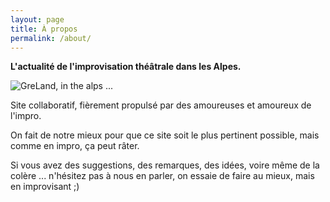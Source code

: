 ```yaml
---
layout: page
title: À propos
permalink: /about/
---
```


**L'actualité de l'improvisation théâtrale dans les Alpes.**

<img src="{{ 'assets/images/grenoble.jpg' | relative_url }}" alt="GreLand, in the alps ...">

Site collaboratif, fièrement propulsé par des amoureuses et amoureux de l'impro.

On fait de notre mieux pour que ce site soit le plus pertinent possible, mais comme en impro, ça peut râter.

Si vous avez des suggestions, des remarques, des idées, voire même de la colère ... n'hésitez pas à nous en parler, on essaie de faire au mieux, mais en improvisant ;)
